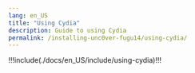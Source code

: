 ```yaml
---
lang: en_US
title: "Using Cydia"
description: Guide to using Cydia
permalink: /installing-unc0ver-fugu14/using-cydia/
---
```


!!!include(./docs/en_US/include/using-cydia)!!!